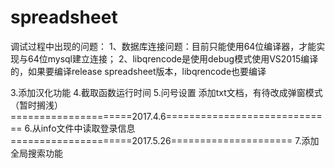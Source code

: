 # spreadsheet
调试过程中出现的问题：
1、数据库连接问题：目前只能使用64位编译器，才能实现与64位mysql建立连接；
2、libqrencode是使用debug模式使用VS2015编译的，如果要编译release spreadsheet版本，libqrencode也要编译

3.添加汉化功能
4.截取函数运行时间
5.问号设置 添加txt文档，有待改成弹窗模式（暂时搁浅）
=====================2017.4.6=============================
6.从info文件中读取登录信息
=====================2017.5.26=====================
7.添加全局搜索功能
